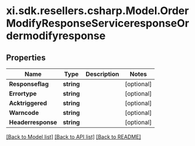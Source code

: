 # xi.sdk.resellers.csharp.Model.OrderModifyResponseServiceresponseOrdermodifyresponse

## Properties

Name | Type | Description | Notes
------------ | ------------- | ------------- | -------------
**Responseflag** | **string** |  | [optional] 
**Errortype** | **string** |  | [optional] 
**Acktriggered** | **string** |  | [optional] 
**Warncode** | **string** |  | [optional] 
**Headerresponse** | **string** |  | [optional] 

[[Back to Model list]](../README.md#documentation-for-models) [[Back to API list]](../README.md#documentation-for-api-endpoints) [[Back to README]](../README.md)

